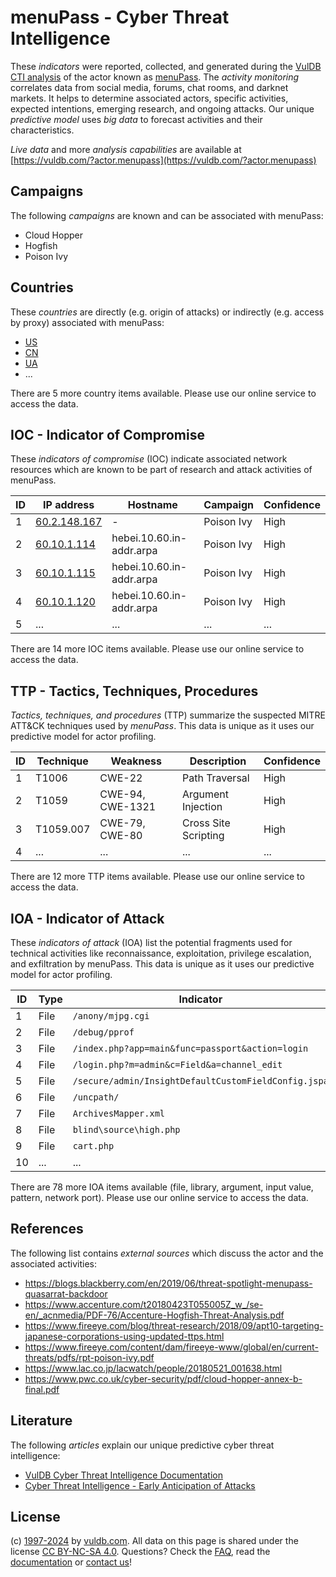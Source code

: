 # menuPass - Cyber Threat Intelligence

These _indicators_ were reported, collected, and generated during the [VulDB CTI analysis](https://vuldb.com/?kb.cti) of the actor known as [menuPass](https://vuldb.com/?actor.menupass). The _activity monitoring_ correlates data from social media, forums, chat rooms, and darknet markets. It helps to determine associated actors, specific activities, expected intentions, emerging research, and ongoing attacks. Our unique _predictive model_ uses _big data_ to forecast activities and their characteristics.

_Live data_ and more _analysis capabilities_ are available at [https://vuldb.com/?actor.menupass](https://vuldb.com/?actor.menupass)

## Campaigns

The following _campaigns_ are known and can be associated with menuPass:

* Cloud Hopper
* Hogfish
* Poison Ivy

## Countries

These _countries_ are directly (e.g. origin of attacks) or indirectly (e.g. access by proxy) associated with menuPass:

* [US](https://vuldb.com/?country.us)
* [CN](https://vuldb.com/?country.cn)
* [UA](https://vuldb.com/?country.ua)
* ...

There are 5 more country items available. Please use our online service to access the data.

## IOC - Indicator of Compromise

These _indicators of compromise_ (IOC) indicate associated network resources which are known to be part of research and attack activities of menuPass.

ID | IP address | Hostname | Campaign | Confidence
-- | ---------- | -------- | -------- | ----------
1 | [60.2.148.167](https://vuldb.com/?ip.60.2.148.167) | - | Poison Ivy | High
2 | [60.10.1.114](https://vuldb.com/?ip.60.10.1.114) | hebei.10.60.in-addr.arpa | Poison Ivy | High
3 | [60.10.1.115](https://vuldb.com/?ip.60.10.1.115) | hebei.10.60.in-addr.arpa | Poison Ivy | High
4 | [60.10.1.120](https://vuldb.com/?ip.60.10.1.120) | hebei.10.60.in-addr.arpa | Poison Ivy | High
5 | ... | ... | ... | ...

There are 14 more IOC items available. Please use our online service to access the data.

## TTP - Tactics, Techniques, Procedures

_Tactics, techniques, and procedures_ (TTP) summarize the suspected MITRE ATT&CK techniques used by _menuPass_. This data is unique as it uses our predictive model for actor profiling.

ID | Technique | Weakness | Description | Confidence
-- | --------- | -------- | ----------- | ----------
1 | T1006 | CWE-22 | Path Traversal | High
2 | T1059 | CWE-94, CWE-1321 | Argument Injection | High
3 | T1059.007 | CWE-79, CWE-80 | Cross Site Scripting | High
4 | ... | ... | ... | ...

There are 12 more TTP items available. Please use our online service to access the data.

## IOA - Indicator of Attack

These _indicators of attack_ (IOA) list the potential fragments used for technical activities like reconnaissance, exploitation, privilege escalation, and exfiltration by menuPass. This data is unique as it uses our predictive model for actor profiling.

ID | Type | Indicator | Confidence
-- | ---- | --------- | ----------
1 | File | `/anony/mjpg.cgi` | High
2 | File | `/debug/pprof` | Medium
3 | File | `/index.php?app=main&func=passport&action=login` | High
4 | File | `/login.php?m=admin&c=Field&a=channel_edit` | High
5 | File | `/secure/admin/InsightDefaultCustomFieldConfig.jspa` | High
6 | File | `/uncpath/` | Medium
7 | File | `ArchivesMapper.xml` | High
8 | File | `blind\source\high.php` | High
9 | File | `cart.php` | Medium
10 | ... | ... | ...

There are 78 more IOA items available (file, library, argument, input value, pattern, network port). Please use our online service to access the data.

## References

The following list contains _external sources_ which discuss the actor and the associated activities:

* https://blogs.blackberry.com/en/2019/06/threat-spotlight-menupass-quasarrat-backdoor
* https://www.accenture.com/t20180423T055005Z_w_/se-en/_acnmedia/PDF-76/Accenture-Hogfish-Threat-Analysis.pdf
* https://www.fireeye.com/blog/threat-research/2018/09/apt10-targeting-japanese-corporations-using-updated-ttps.html
* https://www.fireeye.com/content/dam/fireeye-www/global/en/current-threats/pdfs/rpt-poison-ivy.pdf
* https://www.lac.co.jp/lacwatch/people/20180521_001638.html
* https://www.pwc.co.uk/cyber-security/pdf/cloud-hopper-annex-b-final.pdf

## Literature

The following _articles_ explain our unique predictive cyber threat intelligence:

* [VulDB Cyber Threat Intelligence Documentation](https://vuldb.com/?kb.cti)
* [Cyber Threat Intelligence - Early Anticipation of Attacks](https://www.scip.ch/en/?labs.20201022)

## License

(c) [1997-2024](https://vuldb.com/?kb.changelog) by [vuldb.com](https://vuldb.com/?kb.about). All data on this page is shared under the license [CC BY-NC-SA 4.0](https://creativecommons.org/licenses/by-nc-sa/4.0/). Questions? Check the [FAQ](https://vuldb.com/?kb.faq), read the [documentation](https://vuldb.com/?kb) or [contact us](https://vuldb.com/?contact)!
